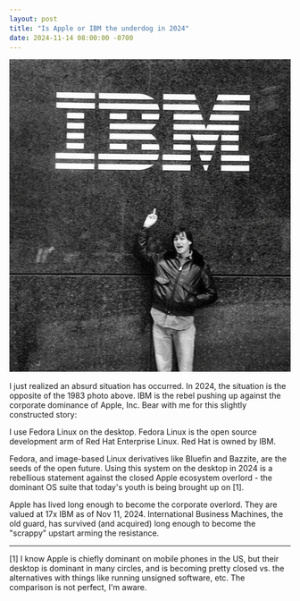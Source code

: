 ```yaml
---
layout: post
title: "Is Apple or IBM the underdog in 2024"
date: 2024-11-14 08:00:00 -0700
---
```


![](/assets/rebels/steve-jobs-ibm-middle-finger.png)

I just realized an absurd situation has occurred. In 2024, the situation is the opposite of the 1983 photo above. IBM is the rebel pushing up against the corporate dominance of Apple, Inc. Bear with me for this slightly constructed story:

I use Fedora Linux on the desktop. Fedora Linux is the open source development arm of Red Hat Enterprise Linux. Red Hat is owned by IBM.

Fedora, and image-based Linux derivatives like Bluefin and Bazzite, are the seeds of the open future. Using this system on the desktop in 2024 is a rebellious statement against the closed Apple ecosystem overlord - the dominant OS suite that today's youth is being brought up on [1].

Apple has lived long enough to become the corporate overlord. They are valued at 17x IBM as of Nov 11, 2024. International Business Machines, the old guard, has survived (and acquired) long enough to become the "scrappy" upstart arming the resistance.

---

[1] I know Apple is chiefly dominant on mobile phones in the US, but their desktop is dominant in many circles, and is becoming pretty closed vs. the alternatives with things like running unsigned software, etc. The comparison is not perfect, I'm aware.
